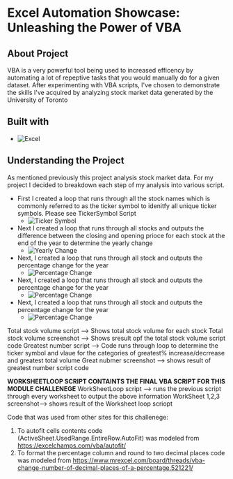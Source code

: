 # Excel Automation Showcase: Unleashing the Power of VBA

## About Project
VBA is a very powerful tool being used to increased efficency by automating a lot of repeptive tasks that you would manually do for a given dataset. 
After experimenting with VBA scripts, I've chosen to demonstrate the skills I've acquired by analyzing stock market data generated by the University of Toronto

## Built with
*	![Excel](https://img.shields.io/badge/Excel-63BE7B)

## Understanding the Project 
As mentioned previously this project analysis stock market data. For my project I decided to breakdown each step of my analysis into various script. 
- First I created a loop that runs through all the stock names which is commonly referred to as the ticker symbol to idenitfy all unique ticker symbols. Please see TickerSymbol Script
  - ![Ticker Symbol](https://github.com/Allan-CM/VBA-Excel-Showcase/blob/main/TicketScriptResult.png)
- Next I created a loop that runs through all stocks and outputs the difference between the closing and opening prioce for each stock at the end of the year to determine the yearly change
  - ![Yearly Change](https://github.com/Allan-CM/VBA-Excel-Showcase/blob/main/YearlyChangeScriptResult.png)
- Next, I created a loop that runs through all stock and outputs the percentage change for the year
  - ![Percentage Change](https://github.com/Allan-CM/VBA-Excel-Showcase/blob/main/PercentageChangeScriptResult.png)
- Next, I created a loop that runs through all stock and outputs the percentage change for the year
  - ![Percentage Change](https://github.com/Allan-CM/VBA-Excel-Showcase/blob/main/PercentageChangeScriptResult.png)
- Next, I created a loop that runs through all stock and outputs the percentage change for the year
  - ![Percentage Change](https://github.com/Allan-CM/VBA-Excel-Showcase/blob/main/PercentageChangeScriptResult.png)




Total stock volume script --> Shows total stock volume for each stock 
Total stock volume screenshot --> Shows sresult opf the total stock volume script code
Greatest number script --> Code runs through loop to determine the ticker symbol and vlaue for the categories of greatest% increase/decrrease and greatest total volume 
Great nubmer screenshot --> shows result of greatest number script code

**WORKSHEETLOOP SCRIPT CONTAINTS THE FINAL VBA SCRIPT FOR THIS MODULE CHALLENEGE**
WorkSheetLoop script --> runs the previous script through every worksheet to output the above information 
WorkSheet 1,2,3 screenshot--> shows result of the Worksheet loop scriopt

Code that was used from other sites for this challenege: 
1. To autofit cells contents code (ActiveSheet.UsedRange.EntireRow.AutoFit) was modeled from https://excelchamps.com/vba/autofit/
2. To format the percentage column and round to two decimal places code was modeled from https://www.mrexcel.com/board/threads/vba-change-number-of-decimal-places-of-a-percentage.521221/

